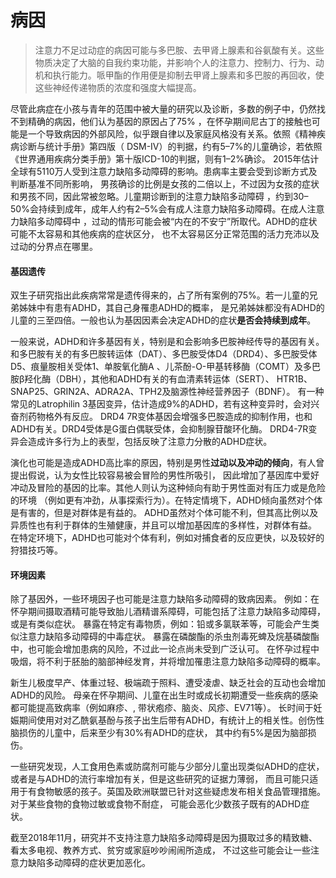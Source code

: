 # 病因

>注意力不足过动症的病因可能与多巴胺、去甲肾上腺素和谷氨酸有关。这些物质决定了大脑的自我约束功能，并影响个人的注意力、控制力、行为、动机和执行能力。哌甲酯的作用便是抑制去甲肾上腺素和多巴胺的再回收，使这些神经传递物质的浓度和强度大幅提高。

尽管此病症在小孩与青年的范围中被大量的研究以及诊断，多数的例子中，仍然找不到精确的病因，他们认为基因的原因占了75%
，在怀孕期间尼古丁的接触也可能是一个导致病因的外部风险，似乎跟自律以及家庭风格没有关系。依照《精神疾病诊断与统计手册》第四版（
DSM-IV）的判据，约有5–7%的儿童确诊，若依照《世界通用疾病分类手册》第十版ICD-10的判据，则有1–2%确诊。
2015年估计全球有5110万人受到注意力缺陷多动障碍的影响。患病率主要会受到诊断方式及判断基准不同所影响，
男孩确诊的比例是女孩的二倍以上，不过因为女孩的症状和男孩不同，因此常被忽略。儿童期诊断到的注意力缺陷多动障碍
，约到30–50%会持续到成年，成年人约有2–5%会有成人注意力缺陷多动障碍。在成人注意力缺陷多动障碍中
，过动的情形可能会被“内在的不安宁”所取代。ADHD的症状可能不太容易和其他疾病的症状区分，
也不太容易区分正常范围的活力充沛以及过动的分界点在哪里。

#### 基因遗传

双生子研究指出此疾病常常是遗传得来的，占了所有案例的75%。若一儿童的兄弟姊妹中有患有ADHD，其自己身罹患ADHD的概率，
是兄弟姊妹都没有ADHD的儿童的三至四倍。一般也认为基因因素会决定ADHD的症状**是否会持续到成年**。

一般来说，ADHD和许多基因有关，特别是和会影响多巴胺神经传导的基因有关。
和多巴胺有关的有多巴胺转运体（DAT）、多巴胺受体D4（DRD4）、多巴胺受体D5、痕量胺相关受体1、单胺氧化酶A
、儿茶酚-O-甲基转移酶（COMT）及多巴胺β羟化酶（DBH），其他和ADHD有关的有血清素转运体（SERT）、
HTR1B、SNAP25、GRIN2A、ADRA2A、TPH2及脑源性神经营养因子（BDNF）。
有一种常见的Latrophilin 3基因变异，估计造成9%的ADHD，若有这种变异时，会对兴奋剂药物格外有反应。
DRD4 7R变体基因会增强多巴胺造成的抑制作用，也和ADHD有关。DRD4受体是G蛋白偶联受体，会抑制腺苷酸环化酶。
DRD4-7R变异会造成许多行为上的表型，包括反映了注意力分散的ADHD症状。

演化也可能是造成ADHD高比率的原因，特别是男性**过动以及冲动的倾向**，有人曾提出假说，认为女性比较容易被会冒险的男性所吸引，
因此增加了基因库中爱好冲动及冒险的基因的比率。其他人则认为这种倾向有助于男性面对有压力或是危险的环境
（例如更有冲劲，从事探索行为）。在特定情境下，ADHD倾向虽然对个体是有害的，但是对群体是有益的。
ADHD虽然对个体可能不利，但其高比例以及异质性也有利于群体的生殖健康，并且可以增加基因库的多样性，对群体有益。
在特定环境下，ADHD也可能对个体有利，例如对捕食者的反应更快，以及较好的狩猎技巧等。


#### 环境因素

除了基因外，一些环境因子也可能是注意力缺陷多动障碍的致病因素。
例如：在怀孕期间摄取酒精可能导致胎儿酒精谱系障碍，可能包括了注意力缺陷多动障碍，或是有类似症状。
暴露在特定有毒物质，例如：铅或多氯联苯等，可能会产生类似注意力缺陷多动障碍的中毒症状。
暴露在磷酸酯的杀虫剂毒死蜱及烷基磷酸酯中，也可能会增加患病的风险，不过此一论点尚未受到广泛认可。
在怀孕过程中吸烟，将不利于胚胎的脑部神经发育，并将增加罹患注意力缺陷多动障碍的概率。

新生儿极度早产、体重过轻、极端疏于照料、遭受凌虐、缺乏社会的互动也会增加ADHD的风险。
母亲在怀孕期间、儿童在出生时或成长初期遭受一些疾病的感染都可能提高致病率（例如麻疹、, 带状疱疹、脑炎、风疹、EV71等）。
长时间于妊娠期间使用对对乙酰氨基酚与孩子出生后带有ADHD，有统计上的相关性。创伤性脑损伤的儿童中，后来至少有30%有ADHD的症状，
其中约有5%是因为脑部损伤。

一些研究发现，人工食用色素或防腐剂可能与少部分儿童出现类似ADHD的症状，或者是与ADHD的流行率增加有关，但是这些研究的证据力薄弱，
而且可能只适用于有食物敏感的孩子。英国及欧洲联盟已针对这些疑虑发布相关食品管理措施。对于某些食物的食物过敏或食物不耐症，
可能会恶化少数孩子既有的ADHD症状。

截至2018年11月，研究并不支持注意力缺陷多动障碍是因为摄取过多的精致糖、看太多电视、教养方式、贫穷或家庭吵吵闹闹所造成，
不过这些可能会让一些注意力缺陷多动障碍的症状更加恶化。

